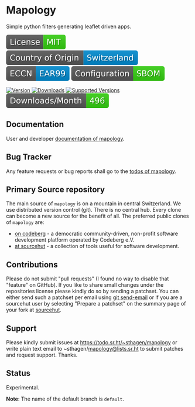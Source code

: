 # Mapology

Simple python filters generating leaflet driven apps.

[![License](docs/badges/license-spdx-mit.svg)](https://git.sr.ht/~sthagen/mapology/tree/default/item/LICENSE)
[![Country of Origin](docs/badges/country-of-origin-name-switzerland-neutral.svg)](https://git.sr.ht/~sthagen/mapology/tree/default/item/COUNTRY-OF-ORIGIN)
[![Export Classification Control Number (ECCN)](docs/badges/export-control-classification-number_eccn-ear99-neutral.svg)](https://git.sr.ht/~sthagen/mapology/tree/default/item/EXPORT-CONTROL-CLASSIFICATION-NUMBER)
[![Configuration](docs/badges/configuration-sbom.svg)](https://git.sr.ht/~sthagen/mapology/tree/default/item/docs/third-party/README.md)

[![Version](https://img.shields.io/pypi/v/mapology.svg?style=flat)](https://pypi.python.org/pypi/mapology/)
[![Downloads](https://static.pepy.tech/badge/mapology/month)](https://pepy.tech/project/mapology)
[![Supported Versions](https://img.shields.io/pypi/pyversions/mapology.svg?style=flat)](https://pypi.python.org/pypi/mapology/)
[![Maintenance Status](docs/badges/downloads-per-month.svg)](https://git.sr.ht/~sthagen/mapology/log)

## Documentation

User and developer [documentation of mapology](https://codes.dilettant.life/docs/mapology).

## Bug Tracker

Any feature requests or bug reports shall go to the [todos of mapology](https://todo.sr.ht/~sthagen/mapology).

## Primary Source repository

The main source of `mapology` is on a mountain in central Switzerland.
We use distributed version control (git).
There is no central hub.
Every clone can become a new source for the benefit of all.
The preferred public clones of `mapology` are:

* [on codeberg](https://codeberg.org/sthagen/mapology) - a democratic community-driven, non-profit software development platform operated by Codeberg e.V.
* [at sourcehut](https://git.sr.ht/~sthagen/mapology) - a collection of tools useful for software development.

## Contributions

Please do not submit "pull requests" (I found no way to disable that "feature" on GitHub).
If you like to share small changes under the repositories license please kindly do so by sending a patchset.
You can either send such a patchset per email using [git send-email](https://git-send-email.io) or 
if you are a sourcehut user by selecting "Prepare a patchset" on the summary page of your fork at [sourcehut](https://git.sr.ht/).

## Support

Please kindly submit issues at https://todo.sr.ht/~sthagen/mapology or write plain text email to ~sthagen/mapology@lists.sr.ht to submit patches and request support. Thanks.

## Status

Experimental.

**Note**: The name of the default branch is `default`.

